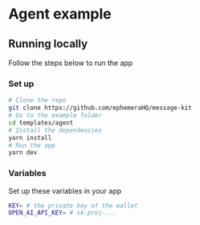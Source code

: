 # Agent example

## Running locally

Follow the steps below to run the app

### Set up

```bash [cmd]
# Clone the repo
git clone https://github.com/ephemeraHQ/message-kit
# Go to the example folder
cd templates/agent
# Install the dependencies
yarn install
# Run the app
yarn dev
```

### Variables

Set up these variables in your app

```bash [cmd]
KEY= # the private key of the wallet
OPEN_AI_API_KEY= # sk-proj-...
```
